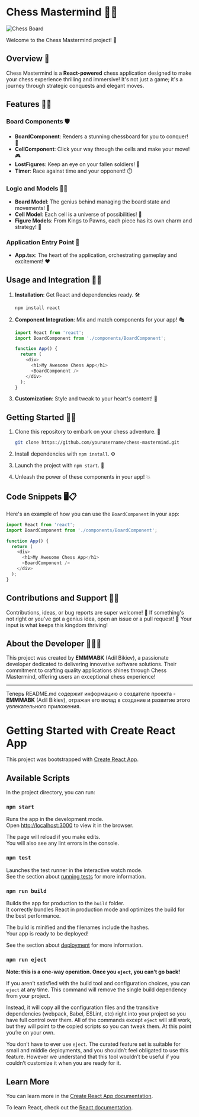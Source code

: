 # Chess Mastermind 🚀👑

![Chess Board]()

Welcome to the Chess Mastermind project! 🌟

## Overview 🎯

Chess Mastermind is a **React-powered** chess application designed to make your chess experience thrilling and immersive! It's not just a game; it's a journey through strategic conquests and elegant moves.

## Features 🌈✨

### Board Components 🛡️

- **BoardComponent**: Renders a stunning chessboard for you to conquer! 🏰
- **CellComponent**: Click your way through the cells and make your move! 🎮
- **LostFigures**: Keep an eye on your fallen soldiers! 👀
- **Timer**: Race against time and your opponent! ⏱️

### Logic and Models 🧠💡

- **Board Model**: The genius behind managing the board state and movements! 🤖
- **Cell Model**: Each cell is a universe of possibilities! 🌌
- **Figure Models**: From Kings to Pawns, each piece has its own charm and strategy! 👑

### Application Entry Point 🚪

- **App.tsx**: The heart of the application, orchestrating gameplay and excitement! ❤️

## Usage and Integration 🚀🔌

1. **Installation**: Get React and dependencies ready. 🛠️
   ```bash
   npm install react
   ```

2. **Component Integration**: Mix and match components for your app! 🎭
   ```javascript
   import React from 'react';
   import BoardComponent from './components/BoardComponent';

   function App() {
     return (
       <div>
         <h1>My Awesome Chess App</h1>
         <BoardComponent />
       </div>
     );
   }
   ```

3. **Customization**: Style and tweak to your heart's content! 🎨

## Getting Started 🏁🚀

1. Clone this repository to embark on your chess adventure. 🏰
   ```bash
   git clone https://github.com/yourusername/chess-mastermind.git
   ```

2. Install dependencies with `npm install`. ⚙️

3. Launch the project with `npm start`. 🚀

4. Unleash the power of these components in your app! 💥

## Code Snippets 🖥️📋

Here's an example of how you can use the `BoardComponent` in your app:

```javascript
import React from 'react';
import BoardComponent from './components/BoardComponent';

function App() {
  return (
    <div>
      <h1>My Awesome Chess App</h1>
      <BoardComponent />
    </div>
  );
}
```

## Contributions and Support 🤝🚀

Contributions, ideas, or bug reports are super welcome! 🙌 If something's not right or you've got a genius idea, open an issue or a pull request! 🌟 Your input is what keeps this kingdom thriving!

## About the Developer 🧙‍♂️🌟

This project was created by **EMMMABK** (Adil Bikiev), a passionate developer dedicated to delivering innovative software solutions. Their commitment to crafting quality applications shines through Chess Mastermind, offering users an exceptional chess experience!

---

Теперь README.md содержит информацию о создателе проекта - **EMMMABK** (Adil Bikiev), отражая его вклад в создание и развитие этого увлекательного приложения.


# Getting Started with Create React App

This project was bootstrapped with [Create React App](https://github.com/facebook/create-react-app).

## Available Scripts

In the project directory, you can run:

### `npm start`

Runs the app in the development mode.\
Open [http://localhost:3000](http://localhost:3000) to view it in the browser.

The page will reload if you make edits.\
You will also see any lint errors in the console.

### `npm test`

Launches the test runner in the interactive watch mode.\
See the section about [running tests](https://facebook.github.io/create-react-app/docs/running-tests) for more information.

### `npm run build`

Builds the app for production to the `build` folder.\
It correctly bundles React in production mode and optimizes the build for the best performance.

The build is minified and the filenames include the hashes.\
Your app is ready to be deployed!

See the section about [deployment](https://facebook.github.io/create-react-app/docs/deployment) for more information.

### `npm run eject`

**Note: this is a one-way operation. Once you `eject`, you can’t go back!**

If you aren’t satisfied with the build tool and configuration choices, you can `eject` at any time. This command will remove the single build dependency from your project.

Instead, it will copy all the configuration files and the transitive dependencies (webpack, Babel, ESLint, etc) right into your project so you have full control over them. All of the commands except `eject` will still work, but they will point to the copied scripts so you can tweak them. At this point you’re on your own.

You don’t have to ever use `eject`. The curated feature set is suitable for small and middle deployments, and you shouldn’t feel obligated to use this feature. However we understand that this tool wouldn’t be useful if you couldn’t customize it when you are ready for it.

## Learn More

You can learn more in the [Create React App documentation](https://facebook.github.io/create-react-app/docs/getting-started).

To learn React, check out the [React documentation](https://reactjs.org/).
